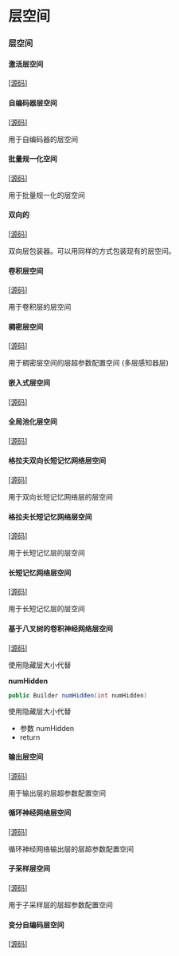 # 层空间

### 层空间

#### 激活层空间

[\[源码\]](https://github.com/deeplearning4j/deeplearning4j/tree/master/arbiter/arbiter-deeplearning4j/src/main/java/org/deeplearning4j/arbiter/layers/ActivationLayerSpace.java)

#### 自编码器层空间

[\[源码\]](https://github.com/deeplearning4j/deeplearning4j/tree/master/arbiter/arbiter-deeplearning4j/src/main/java/org/deeplearning4j/arbiter/layers/AutoEncoderLayerSpace.java)

用于自编码器的层空间

#### 批量规一化空间

[\[源码\]](https://github.com/deeplearning4j/deeplearning4j/tree/master/arbiter/arbiter-deeplearning4j/src/main/java/org/deeplearning4j/arbiter/layers/BatchNormalizationSpace.java)

用于批量规一化的层空间

#### 双向的

[\[源码\]](https://github.com/deeplearning4j/deeplearning4j/tree/master/arbiter/arbiter-deeplearning4j/src/main/java/org/deeplearning4j/arbiter/layers/Bidirectional.java)

双向层包装器。可以用同样的方式包装现有的层空间。

#### 卷积层空间

[\[源码\]](https://github.com/deeplearning4j/deeplearning4j/tree/master/arbiter/arbiter-deeplearning4j/src/main/java/org/deeplearning4j/arbiter/layers/ConvolutionLayerSpace.java)

用于卷积层的层空间

#### 稠密层空间

[\[源码\]](https://github.com/deeplearning4j/deeplearning4j/tree/master/arbiter/arbiter-deeplearning4j/src/main/java/org/deeplearning4j/arbiter/layers/DenseLayerSpace.java)

用于稠密层空间的层超参数配置空间 \(多层感知器层\)

#### 嵌入式层空间

[\[源码\]](https://github.com/deeplearning4j/deeplearning4j/tree/master/arbiter/arbiter-deeplearning4j/src/main/java/org/deeplearning4j/arbiter/layers/EmbeddingLayerSpace.java)

#### 全局池化层空间

[\[源码\]](https://github.com/deeplearning4j/deeplearning4j/tree/master/arbiter/arbiter-deeplearning4j/src/main/java/org/deeplearning4j/arbiter/layers/GlobalPoolingLayerSpace.java)

#### 格拉夫双向长短记忆网络层空间

[\[源码\]](https://github.com/deeplearning4j/deeplearning4j/tree/master/arbiter/arbiter-deeplearning4j/src/main/java/org/deeplearning4j/arbiter/layers/GravesBidirectionalLSTMLayerSpace.java)

用于双向长短记忆网络层的层空间

#### 格拉夫长短记忆网络层空间

[\[源码\]](https://github.com/deeplearning4j/deeplearning4j/tree/master/arbiter/arbiter-deeplearning4j/src/main/java/org/deeplearning4j/arbiter/layers/GravesLSTMLayerSpace.java)

用于长短记忆层的层空间

#### 长短记忆网络层空间

[\[源码\]](https://github.com/deeplearning4j/deeplearning4j/tree/master/arbiter/arbiter-deeplearning4j/src/main/java/org/deeplearning4j/arbiter/layers/LSTMLayerSpace.java)

用于长短记忆层的层空间

#### 基于八叉树的卷积神经网络层空间

[\[源码\]](https://github.com/deeplearning4j/deeplearning4j/tree/master/arbiter/arbiter-deeplearning4j/src/main/java/org/deeplearning4j/arbiter/layers/OCNNLayerSpace.java)

使用隐藏层大小代替

**numHidden**

```java
public Builder numHidden(int numHidden)
```

使用隐藏层大小代替

* 参数  numHidden
* return

#### 输出层空间

[\[源码\]](https://github.com/deeplearning4j/deeplearning4j/tree/master/arbiter/arbiter-deeplearning4j/src/main/java/org/deeplearning4j/arbiter/layers/OutputLayerSpace.java)

用于输出层的层超参数配置空间

#### 循环神经网络层空间

[\[源码\]](https://github.com/deeplearning4j/deeplearning4j/tree/master/arbiter/arbiter-deeplearning4j/src/main/java/org/deeplearning4j/arbiter/layers/RnnOutputLayerSpace.java)

循环神经网络输出层的层超参数配置空间

#### 子采样层空间

[\[源码\]](https://github.com/deeplearning4j/deeplearning4j/tree/master/arbiter/arbiter-deeplearning4j/src/main/java/org/deeplearning4j/arbiter/layers/SubsamplingLayerSpace.java)

用于子采样层的层超参数配置空间

#### 变分自编码层空间

[\[源码\]](https://github.com/deeplearning4j/deeplearning4j/tree/master/arbiter/arbiter-deeplearning4j/src/main/java/org/deeplearning4j/arbiter/layers/VariationalAutoencoderLayerSpace.java)

